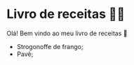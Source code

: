# Livro de receitas :woman_cook:

Olá! Bem vindo ao meu livro de receitas :wave:

- Strogonoffe de frango;
- Pavê;